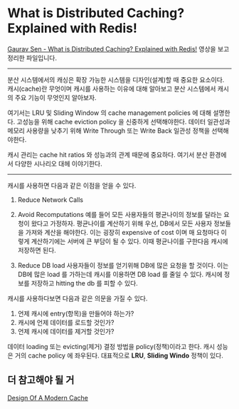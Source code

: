 # What is Distributed Caching? Explained with Redis!

[Gaurav Sen - What is Distributed Caching? Explained with Redis!](https://www.youtube.com/watch?v=U3RkDLtS7uY) 영상을 보고 정리한 파일입니다.

---

분산 시스템에서의 캐싱은 확장 가능한 시스템을 디자인(설계)할 때 중요한 요소이다. 캐시(cache)란 무엇이며 캐시를 사용하는 이유에 대해 알아보고 분산 시스템에서 캐시의 주요 기능이 무엇인지 알아보자.

여기서는 LRU 및 Sliding Window 의 cache management policies 에 대해 설명한다. 고성능을 위해 cache eviction policy 을 신중하게 선택해야한다. 데이터 일관성과 메모리 사용량을 낮추기 위해 Write Through 또는 Write Back 일관성 정책을 선택해야한다.

캐시 관리는 cache hit ratios 와 성능과의 관계 때문에 중요하다. 여기서 분산 환경에서 다양한 시나리오 대헤 이야기한다.

---

캐시를 사용하면 다음과 같은 이점을 얻을 수 있다.

1. Reduce Network Calls
2. Avoid Recomputations
예를 들어 모든 사용자들의 평균나이의 정보를 달라는 요청이 왔다고 가정하자. 평균나이를 계산하기 위해 우선, DB에서 모든 사용자 정보들을 가져와 계산을 해야한다. 이는 굉장히 expensive of cost 이며 매 요청마다 이렇게 계산하기에는 서버에 큰 부담이 될 수 있다. 이때 평균나이를 구한다음 캐시에 저장하면 된다. 


3. Reduce DB load
사용자들이 정보를 얻기위해 DB에 많은 요청을 할 것이다. 이는 DB에 많은 load 를 가하는데 캐시를 이용하면 DB load 를 줄일 수 있다. 캐시에 정보를 저장하고 hitting the db 를 피할 수 있다.

캐시를 사용하다보면 다음과 같은 의문을 가질 수 있다.

1. 언제 캐시에 entry(항목)을 만들어야 하는가?
2. 캐시에 언제 데이터를 로드할 것인가?
3. 언제 캐시에 데이터를 제거할 것인가?

데이터 loading 또는 evicting(제거) 결정 방법을 policy(정책)이라고 한다. 캐시 성능은 거의 cache policy 에 좌우된다. 대표적으로 **LRU**, **Sliding Windo** 정책이 있다.

## 더 참고해야 될 거
[Design Of A Modern Cache](http://highscalability.com/blog/2016/1/25/design-of-a-modern-cache.html)
